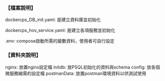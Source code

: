 

### 【檔案說明】
dockercps_DB_init.yaml: 是建立資料庫並初始化

dockercps_hov_service.yaml: 是建立各項服務並初始化

.env: compose啟動所需的變數資料，使用者可自行設定



### 【資料夾說明】
nginx: 放置nginx設定檔
initdb: 放PSQL初始化的資料與schema
config: 放各個微服務縮需的設定檔
postmanData: 放置postman環境資料以供測試使用
